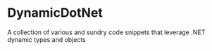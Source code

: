 # DynamicDotNet
A collection of various and sundry code snippets that leverage .NET dynamic types and objects
